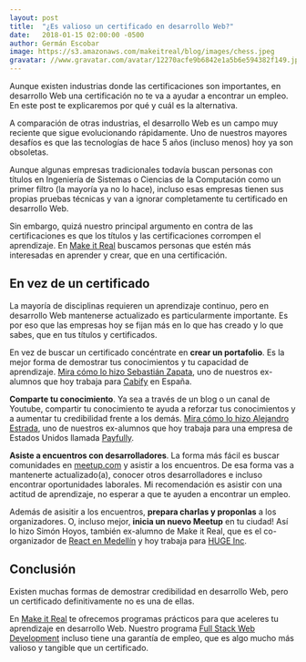 ```yaml
---
layout: post
title:  "¿Es valioso un certificado en desarrollo Web?"
date:   2018-01-15 02:00:00 -0500
author: Germán Escobar
image: https://s3.amazonaws.com/makeitreal/blog/images/chess.jpeg
gravatar: //www.gravatar.com/avatar/12270acfe9b6842e1a5b6e594382f149.jpg?s=80
---
```


Aunque existen industrias donde las certificaciones son importantes, en desarrollo Web una certificación no te va a ayudar a encontrar un empleo. En este post te explicaremos por qué y cuál es la alternativa.<!-- more -->

A comparación de otras industrias, el desarrollo Web es un campo muy reciente que sigue evolucionando rápidamente. Uno de nuestros mayores desafíos es que las tecnologías de hace 5 años (incluso menos) hoy ya son obsoletas.

Aunque algunas empresas tradicionales todavía buscan personas con títulos en Ingeniería de Sistemas o Ciencias de la Computación como un primer filtro (la mayoría ya no lo hace), incluso esas empresas tienen sus propias pruebas técnicas y van a ignorar completamente tu certificado en desarrollo Web.

Sin embargo, quizá nuestro principal argumento en contra de las certificaciones es que los títulos y las certificaciones corrompen el aprendizaje. En <a href="https://makeitreal.camp/" target="_blank">Make it Real</a> buscamos personas que estén más interesadas en aprender y crear, que en una certificación.

## En vez de un certificado

La mayoría de disciplinas requieren un aprendizaje continuo, pero en desarrollo Web mantenerse actualizado es particularmente importante. Es por eso que las empresas hoy se fijan más en lo que has creado y lo que sabes, que en tus títulos y certificados.

En vez de buscar un certificado concéntrate en **crear un portafolio**. Es la mejor forma de demostrar tus conocimientos y tu capacidad de aprendizaje. <a href="http://sebastianzapata.co/" target="_blank">Mira cómo lo hizo Sebastián Zapata</a>, uno de nuestros ex-alumnos que hoy trabaja para <a href="https://cabify.com/en" target="_blank">Cabify</a> en España.

**Comparte tu conocimiento**. Ya sea a través de un blog o un canal de Youtube, compartir tu conocimiento te ayuda a reforzar tus conocimientos y a aumentar tu credibilidad frente a los demás. <a href="https://medium.com/@estrada9166" target="_blank">Mira cómo lo hizo Alejandro Estrada</a>, uno de nuestros ex-alumnos que hoy trabaja para una empresa de Estados Unidos llamada <a href="https://www.payfully.co/" target="_blank">Payfully</a>.

**Asiste a encuentros con desarrolladores**. La forma más fácil es buscar comunidades en <a href="https://www.meetup.com/" target="_blank">meetup.com</a> y asistir a los encuentros. De esa forma vas a mantenerte actualizado(a), conocer otros desarrolladores e incluso encontrar oportunidades laborales. Mi recomendación es asistir con una actitud de aprendizaje, no esperar a que te ayuden a encontrar un empleo.

Además de asisitir a los encuentros, **prepara charlas y proponlas** a los organizadores. O, incluso mejor, **inicia un nuevo Meetup** en tu ciudad! Así lo hizo Simón Hoyos, también ex-alumno de Make it Real, que es el co-organizador de <a href="https://www.meetup.com/React-Medellin/" target="_blank">React en Medellín</a> y hoy trabaja para <a href="https://www.hugeinc.com/" target="_blank">HUGE Inc</a>.

## Conclusión

Existen muchas formas de demostrar credibilidad en desarrollo Web, pero un certificado definitivamente no es una de ellas.

En <a href="https://makeitreal.camp/" target="_blank">Make it Real</a> te ofrecemos programas prácticos para que aceleres tu aprendizaje en desarrollo Web. Nuestro programa <a href="https://makeitreal.camp/full-stack-online" target="_blank">Full Stack Web Development</a> incluso tiene una garantía de empleo, que es algo mucho más valioso y tangible que un certificado.

